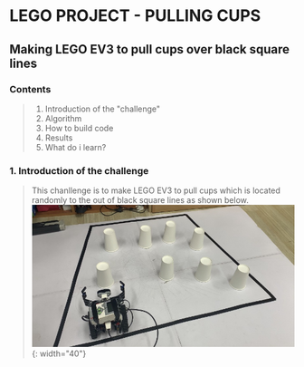 
LEGO PROJECT - PULLING CUPS
===
Making LEGO EV3 to pull cups over black square lines
---
### Contents
>1. Introduction of the "challenge"
>2. Algorithm
>3. How to build code
>4. Results
>5. What do i learn?
### 1. Introduction of the challenge
> This chanllenge is to make LEGO EV3 to pull cups which is located randomly to the out of black square lines as shown below.
![IMG_0577.jpg](https://github.com/im-sohyeon/Projects_Yonsei/blob/master/Pulling%20cups/image/IMG_0577.jpg){: width="40"}
